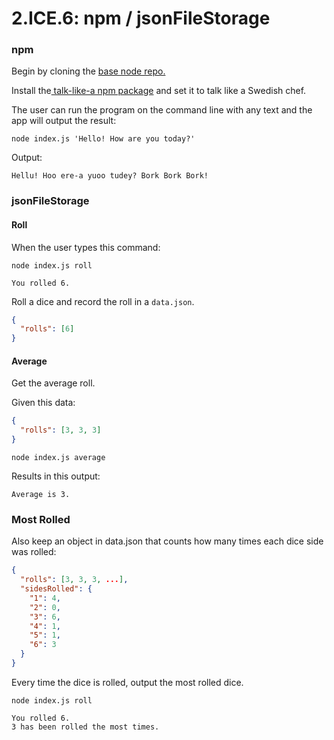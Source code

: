 # 2.ICE.6: npm / jsonFileStorage

### npm

Begin by cloning the [base node repo.](https://github.com/rocketacademy/base-node-swe1)

Install the[ talk-like-a npm package](https://www.npmjs.com/package/talk-like-a) and set it to talk like a Swedish chef.

The user can run the program on the command line with any text and the app will output the result:

```text
node index.js 'Hello! How are you today?'
```

Output:

```text
Hellu! Hoo ere-a yuoo tudey? Bork Bork Bork!
```

### jsonFileStorage

#### Roll

When the user types this command:

```text
node index.js roll
```

```text
You rolled 6.
```

Roll a dice and record the roll in a `data.json`.

```json
{
  "rolls": [6]
}
```

#### Average

Get the average roll.

Given this data:

```json
{
  "rolls": [3, 3, 3]
}
```

```text
node index.js average
```

Results in this output:

```text
Average is 3.
```

### Most Rolled

Also keep an object in data.json that counts how many times each dice side was rolled:

```json
{
  "rolls": [3, 3, 3, ...],
  "sidesRolled": {
    "1": 4,
    "2": 0,
    "3": 6,
    "4": 1,
    "5": 1,
    "6": 3
  }
}
```

Every time the dice is rolled, output the most rolled dice.

```text
node index.js roll
```

```text
You rolled 6.
3 has been rolled the most times.
```
